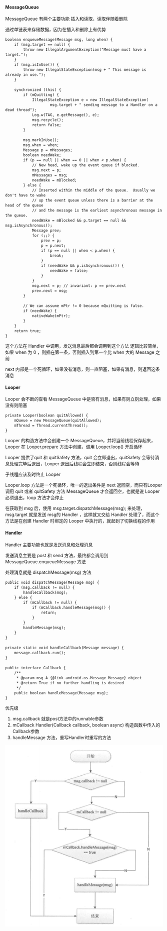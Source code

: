 #### MessageQueue

MessageQueue 有两个主要功能 插入和读取，读取伴随着删除

通过单链表来存储数据，因为在插入和删除上有优势

```
boolean enqueueMessage(Message msg, long when) {
    if (msg.target == null) {
        throw new IllegalArgumentException("Message must have a target.");
    }
    if (msg.isInUse()) {
        throw new IllegalStateException(msg + " This message is already in use.");
    }

    synchronized (this) {
        if (mQuitting) {
            IllegalStateException e = new IllegalStateException(
                    msg.target + " sending message to a Handler on a dead thread");
            Log.w(TAG, e.getMessage(), e);
            msg.recycle();
            return false;
        }

        msg.markInUse();
        msg.when = when;
        Message p = mMessages;
        boolean needWake;
        if (p == null || when == 0 || when < p.when) {
            // New head, wake up the event queue if blocked.
            msg.next = p;
            mMessages = msg;
            needWake = mBlocked;
        } else {
            // Inserted within the middle of the queue.  Usually we don't have to wake
            // up the event queue unless there is a barrier at the head of the queue
            // and the message is the earliest asynchronous message in the queue.
            needWake = mBlocked && p.target == null && msg.isAsynchronous();
            Message prev;
            for (;;) {
                prev = p;
                p = p.next;
                if (p == null || when < p.when) {
                    break;
                }
                if (needWake && p.isAsynchronous()) {
                    needWake = false;
                }
            }
            msg.next = p; // invariant: p == prev.next
            prev.next = msg;
        }

        // We can assume mPtr != 0 because mQuitting is false.
        if (needWake) {
            nativeWake(mPtr);
        }
    }
    return true;
}
```
这个方法在 Handler 中调用，发送消息最后都会调用到这个方法
逻辑比较简单，如果 when 为 0 ，则插在第一条，否则插入到第一个比 when 大的 Message 之前


next 内部是一个死循环，如果没有消息，则一直阻塞，如果有消息，则返回这条消息

#### Looper
Looper 会不断的查看 MessageQueue 中是否有消息，如果有则立刻处理，如果没有则阻塞

```
private Looper(boolean quitAllowed) {
    mQueue = new MessageQueue(quitAllowed);
    mThread = Thread.currentThread();
}
```
Looper 的构造方法中会创建一个 MessageQueue，并将当前线程保存起来，Looper 在 Looper.prepare 方法中创建，调用 Looper.loop() 开启循环

Looper 提供了quit 和 quitSafety 方法，quit 会立即退出，quitSafety 会等待消息处理完毕后退出，Looper 退出后线程会立即结束，否则线程会等待

子线程应该及时终止 Looper

Looper.loop 方法是一个死循环，唯一的退出条件是 next 返回空，而只有Looper 调用 quit 或者 quitSafety 方法 MessageQueue 才会返回空，也就是说 Looper 必须退出，loop 方法才会停止

在获取到 msg 后，使用 msg.target.dispatchMessage(msg); 来处理，msg.target 就是发送 msg的 Handler ，这样就又交给 Handler 处理了，而这个方法是在创建 Handler 时绑定的 Looper 中执行的，就起到了切换线程的作用

#### Handler
Handler 主要功能也就是发送消息和处理消息

发送消息主要是 post 和 send 方法，最终都会调用到 MessageQueue.enqueueMessage 方法

处理消息就是 dispatchMessage(msg) 方法

```
public void dispatchMessage(Message msg) {
    if (msg.callback != null) {
        handleCallback(msg);
    } else {
        if (mCallback != null) {
            if (mCallback.handleMessage(msg)) {
                return;
            }
        }
        handleMessage(msg);
    }
}

private static void handleCallback(Message message) {
    message.callback.run();
}

public interface Callback {
    /**
     * @param msg A {@link android.os.Message Message} object
     * @return True if no further handling is desired
     */
    public boolean handleMessage(Message msg);
}
```

优先级
1. msg.callback  就是post方法中的runnable参数
2. mCallback Handler(Callback callback, boolean async) 构造函数中传入的Callback参数
3. handleMessage 方法，重写Handler时重写的方法

![](/Assets/handler消息处理.jpg)
